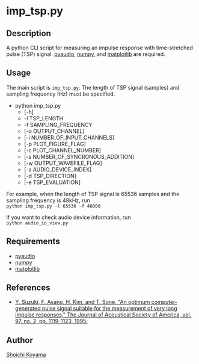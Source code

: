 imp_tsp.py
====
## Description
A python CLI script for measuring an impulse response with time-stretched pulse (TSP) signal.
[pyaudio](https://people.csail.mit.edu/hubert/pyaudio/), [numpy](http://www.numpy.org/), and [matplotlib](http://matplotlib.org/) are required.

## Usage
The main script is `imp_tsp.py`. The length of TSP signal (samples) and sampling frequency (Hz) must be specified.
* python imp_tsp.py
  * [-h]
  * -l TSP_LENGTH
  * -f SAMPLING_FREQUENCY
  * [-o OUTPUT_CHANNEL]
  * [-i NUMBER_OF_INPUT_CHANNELS]
  * [-p PLOT_FIGURE_FLAG]
  * [-c PLOT_CHANNEL_NUMBER]
  * [-s NUMBER_OF_SYNCRONOUS_ADDITION]
  * [-w OUTPUT_WAVEFILE_FLAG]
  * [-a AUDIO_DEVICE_INDEX]
  * [-d TSP_DIRECTION]
  * [-e TSP_EVALUATION]

For example, when the length of TSP signal is 65536 samples and the sampling frequency is 48kHz, run  
`python imp_tsp.py -l 65536 -f 48000`

If you want to check audio device information, run  
`python audio_io_view.py`

## Requirements
- [pyaudio](https://people.csail.mit.edu/hubert/pyaudio/)
- [numpy](http://www.numpy.org/)
- [matplotlib](http://matplotlib.org/)

## References
- [Y. Suzuki, F. Asano, H. Kim, and T. Sone, "An optimum computer‐generated pulse signal suitable for the measurement of very long impulse responses," The Journal of Acoustical Society of America, vol. 97, no. 2, pp. 1119-1123, 1995.](http://scitation.aip.org/content/asa/journal/jasa/97/2/10.1121/1.412224)

## Author
[Shoichi Koyama](http://www.sh01.org/)
